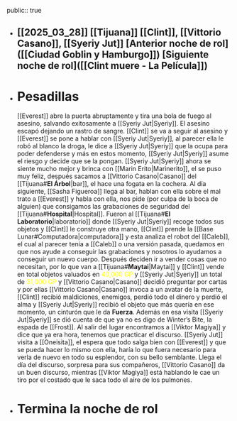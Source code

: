 public:: true

- [[2025_03_28]]
  [[Tijuana]]
  [[Clint]], [[Vittorio Casano]], [[Syeriy Jut]]
  [Anterior noche de rol]([[Ciudad Goblin y Hamburgo]])
  [Siguiente noche de rol]([[Clint muere - La Película]])
  ---
- # Pesadillas
  [[Everest]] abre la puerta abruptamente y tira una bola de fuego al asesino, salvando exitosamente a [[Syeriy Jut|Syeriy]]. El asesino escapó dejando un rastro de sangre. [[Clint]] se va a seguir al asesino y [[Everest]] se pone a hablar con [[Syeriy Jut|Syeriy]], al parecer ella le robó al blanco la droga, le dice a [[Syeriy Jut|Syeriy]] que la ocupa para poder defenderse y más en estos momento, [[Syeriy Jut|Syeriy]] asume el riesgo y decide que se la pongan.
  [[Syeriy Jut|Syeriy]] ahora se siente mucho mejor y brinca con [[Marin Erito|Marinerito]], el se puso muy feliz, después sacamos a [[Vittorio Casano|Casano]] del [[Tijuana#**El Árbol**|bar]], el hace una fogata en la cochera.
  Al día siguiente, [[Sasha Figueroa]] llega al bar, hablan con ella sobre el mal trato a [[Everest]] y habla con ella, nos pide (por culpa de la boca de alguien) que consigamos las grabaciones de seguridad del [[Tijuana#**Hospital**|Hospital]]. 
  Fueron al [[Tijuana#**El Laboratorio**|laboratorio]] donde [[Syeriy Jut|Syeriy]] recoge todos sus objetos y [[Clint]] le construye otra mano, [[Clint]] prende la [[Base Lunar#Computadora|computadora]] y esta analiza el robot del [[Caleb]], el cual al parecer tenia a [[Caleb]] o una versión pasada, quedamos en que nos ayude a conseguir las grabaciones y nosotros lo ayudamos a conseguir un nuevo cuerpo.
  Después deciden ir a vender cosas que no necesitan, por lo que van a [[Tijuana#**Maytai**|Maytai]] y [[Clint]] vende en total objetos valuados en <font color="#ffff00">40,000 GP</font> y [[Syeriy Jut|Syeriy]] un total de <font color="#ffff00">31,000 GP</font> y [[Vittorio Casano|Casano]] decidió preguntar por cartas y por ellas [[Vittorio Casano|Casano]] invoca a un avatar de la muerte, [[Clint]] recibió maldiciones, enemigos, perdió todo el dinero y perdió el alma y [[Syeriy Jut|Syeriy]] recibió el objeto que más quería en ese momento, un cinturón que le da **Fuerza**. Además en esa visita [[Syeriy Jut|Syeriy]] se dió cuenta de que ya no es digo de Winter’s Bite, la espada de [[Frost]].
  Al salir del lugar encontramos a [[Viktor Magiya]] y dice que ya era hora, tenemos que practicar el discurso.
  [[Syeriy Jut]] visita a [[Oneisita]], el espera que todo salga bien con [[Everest]] y que se pueda hacer lo mismo con ella, haría lo que fuera necesario para verla de nuevo en todo su esplendor, con su bello semblante.
  Llega el día del discurso, sorpresa para sus compañeros, [[Vittorio Casano]] da un buen discurso, mientras [[Viktor Magiya]] está hablando le cae un tiro por el costado que le saca todo el aire de los pulmones.
- # Termina la noche de rol